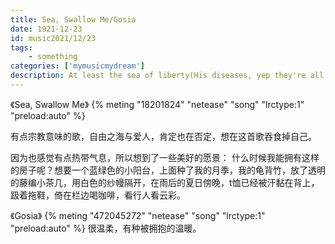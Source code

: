 ```yaml
---
title: Sea, Swallow Me/Gosia
date: 1921-12-23 
id: music2021/12/23
tags:  
    - something
categories: ['mymusicmydream']
description: At least the sea of liberty(His diseases, yep they're all sealing)/In the ashes of a forgotten time
---
```

《Sea, Swallow Me》
{% meting "18201824" "netease" "song" "lrctype:1" "preload:auto" %}

有点宗教意味的歌，自由之海与爱人，肯定也在否定，想在这首歌吞食掉自己。

因为也感觉有点热带气息，所以想到了一些美好的愿景：
什么时候我能拥有这样的房子呢？想要一个蓝绿色的小阳台，上面种了我的月季，我的龟背竹，放了透明的藤编小茶几，用白色的纱幔隔开，在雨后的夏日傍晚，t恤已经被汗黏在背上，趿着拖鞋，倚在栏边喝咖啡，看行人看云彩。

《Gosia》
{% meting "472045272" "netease" "song" "lrctype:1" "preload:auto" %}
很温柔，有种被拥抱的温暖。